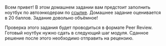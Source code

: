 Всем привет! В этом домашнем задании вам предстоит заполнить ноутбук по автоэнкодерам по [ссылке](https://colab.research.google.com/drive/1hVyTCbONTJCZvBFBzsf3-hhKDS2BJPwD?usp=sharing). Домашнее задание оценивается в 20 баллов. Задание довольно объёмное!

Проверка этого задания будет проводиться в формате Peer Review. Готовый ноутбук нужно сдать в следующий шаг модуля. Сданное решение после этого необходимо отправить на рецензию. 
